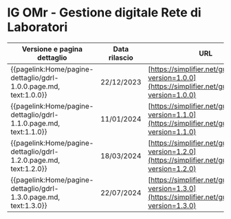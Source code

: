 # IG OMr - Gestione digitale Rete di Laboratori

|Versione e pagina dettaglio|Data rilascio| URL |
|---|---|---|
| {{pagelink:Home/pagine-dettaglio/gdrl-1.0.0.page.md, text:1.0.0}} | 22/12/2023 | [https://simplifier.net/guide/gdrlab?version=1.0.0](https://simplifier.net/guide/gdrlab?version=1.0.0)|
| {{pagelink:Home/pagine-dettaglio/gdrl-1.1.0.page.md, text:1.1.0}} | 11/01/2024 | [https://simplifier.net/guide/gdrlab?version=1.1.0](https://simplifier.net/guide/gdrlab?version=1.1.0)|
| {{pagelink:Home/pagine-dettaglio/gdrl-1.2.0.page.md, text:1.2.0}} | 18/03/2024 | [https://simplifier.net/guide/gdrlab?version=1.2.0](https://simplifier.net/guide/gdrlab?version=1.2.0)|
| {{pagelink:Home/pagine-dettaglio/gdrl-1.3.0.page.md, text:1.3.0}} | 22/07/2024 | [https://simplifier.net/guide/gdrlab?version=1.3.0](https://simplifier.net/guide/gdrlab?version=1.3.0)|
